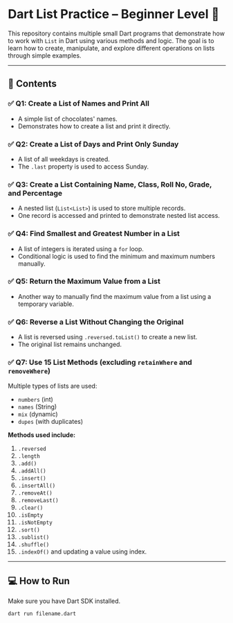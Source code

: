 # Dart List Practice – Beginner Level 🚀

This repository contains multiple small Dart programs that demonstrate how to work with `List` in Dart using various methods and logic. The goal is to learn how to create, manipulate, and explore different operations on lists through simple examples.

---

## 📂 Contents

### ✅ Q1: Create a List of Names and Print All

- A simple list of chocolates' names.
- Demonstrates how to create a list and print it directly.

### ✅ Q2: Create a List of Days and Print Only Sunday

- A list of all weekdays is created.
- The `.last` property is used to access Sunday.

### ✅ Q3: Create a List Containing Name, Class, Roll No, Grade, and Percentage

- A nested list (`List<List>`) is used to store multiple records.
- One record is accessed and printed to demonstrate nested list access.

### ✅ Q4: Find Smallest and Greatest Number in a List

- A list of integers is iterated using a `for` loop.
- Conditional logic is used to find the minimum and maximum numbers manually.

### ✅ Q5: Return the Maximum Value from a List

- Another way to manually find the maximum value from a list using a temporary variable.

### ✅ Q6: Reverse a List Without Changing the Original

- A list is reversed using `.reversed.toList()` to create a new list.
- The original list remains unchanged.

### ✅ Q7: Use 15 List Methods (excluding `retainWhere` and `removeWhere`)

Multiple types of lists are used:
- `numbers` (int)
- `names` (String)
- `mix` (dynamic)
- `dupes` (with duplicates)

**Methods used include:**

1. `.reversed`
2. `.length`
3. `.add()`
4. `.addAll()`
5. `.insert()`
6. `.insertAll()`
7. `.removeAt()`
8. `.removeLast()`
9. `.clear()`
10. `.isEmpty`
11. `.isNotEmpty`
12. `.sort()`
13. `.sublist()`
14. `.shuffle()`
15. `.indexOf()` and updating a value using index.

---

## 💻 How to Run

Make sure you have Dart SDK installed.

```bash
dart run filename.dart
